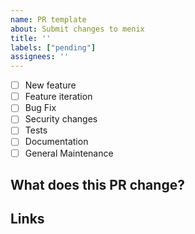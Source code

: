 ```yaml
---
name: PR template
about: Submit changes to menix
title: ''
labels: ["pending"]
assignees: ''
---
```


- [ ] New feature
- [ ] Feature iteration
- [ ] Bug Fix
- [ ] Security changes
- [ ] Tests
- [ ] Documentation
- [ ] General Maintenance

## What does this PR change?

<!-- Provide a short description of what exactly your PR changes here -->

## Links

<!-- In case your changes fix an existing issue please link it below: -->

